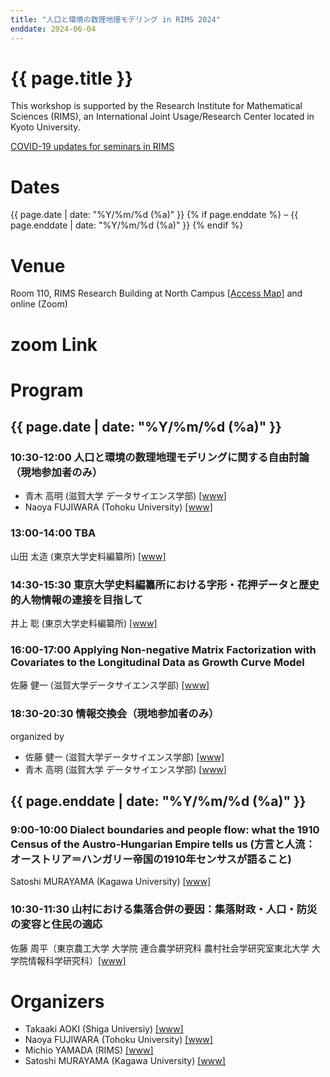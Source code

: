 ```yaml
---
title: "人口と環境の数理地理モデリング in RIMS 2024"
enddate: 2024-06-04
---
```


# {{ page.title }}


This workshop is supported by the Research Institute for Mathematical Sciences (RIMS), an International Joint Usage/Research Center located in Kyoto University.

[COVID-19 updates for seminars in RIMS](https://www.kurims.kyoto-u.ac.jp/kyoten/ja/covid-19.html)


# Dates
{{ page.date | date: "%Y/%m/%d (%a)" }} {% if page.enddate %} &ndash; {{ page.enddate | date: "%Y/%m/%d (%a)"  }} {% endif %}

# Venue
Room 110, RIMS Research Building at North Campus [[Access Map](https://www.kurims.kyoto-u.ac.jp/kyoten/en/access.html)]
and online (Zoom) 

# zoom Link
<!-- 以下から事前登録をお願いします [Register](https://zoom.us/meeting/register/tJEldeirpzovGNJ_pJ_o7DjFBefVHr43WtSJ) -->

# Program
## {{ page.date | date: "%Y/%m/%d (%a)" }}

### 10:30-12:00 人口と環境の数理地理モデリングに関する自由討論（現地参加者のみ）
- 青木 高明 (滋賀大学 データサイエンス学部) [<a href="http://www.ed.kagawa-u.ac.jp/~aoki/">www</a>]
- Naoya FUJIWARA (Tohoku University) [[www]](https://www.is.tohoku.ac.jp/jp/laboratory/list_dept/c10.html)

### 13:00-14:00 TBA
山田 太造 (東京大学史料編纂所) [[www]](https://researchmap.jp/j618/)

### 14:30-15:30 東京大学史料編纂所における字形・花押データと歴史的人物情報の連接を目指して
井上 聡 (東京大学史料編纂所) [[www]](https://www.hi.u-tokyo.ac.jp/faculty/inoue/)

### 16:00-17:00 Applying Non-negative Matrix Factorization with Covariates to the Longitudinal Data as Growth Curve Model
佐藤 健一  (滋賀大学データサイエンス学部) [[www]](https://sites.google.com/view/ksatoh/)

### 18:30-20:30 情報交換会（現地参加者のみ）
organized by
- 佐藤 健一  (滋賀大学データサイエンス学部) [[www]](https://sites.google.com/view/ksatoh/)
- 青木 高明 (滋賀大学 データサイエンス学部) [<a href="http://www.ed.kagawa-u.ac.jp/~aoki/">www</a>]

## {{ page.enddate | date: "%Y/%m/%d (%a)" }}
### 9:00-10:00 Dialect boundaries and people flow: what the 1910 Census of the Austro-Hungarian Empire tells us (方言と人流：オーストリア＝ハンガリー帝国の1910年センサスが語ること)
Satoshi MURAYAMA (Kagawa University) [[www]](http://researchmap.jp/read0188434/?lang=en)

### 10:30-11:30 山村における集落合併の要因：集落財政・人口・防災の変容と住民の適応
佐藤 周平（東京農工大学 大学院 連合農学研究科 農村社会学研究室東北大学 大学院情報科学研究科）[[www]](https://sites.google.com/go.tuat.ac.jp/rural-seminar/)

# Organizers
- Takaaki AOKI (Shiga Universiy) [[www]](https://takaakiaokiwork.github.io/)
- Naoya FUJIWARA (Tohoku University) [[www]](https://www.is.tohoku.ac.jp/jp/laboratory/list_dept/c10.html)
- Michio YAMADA (RIMS) [[www]](http://www.kurims.kyoto-u.ac.jp/en/list/YAMADA,%20Michio.html)
- Satoshi MURAYAMA (Kagawa University) [[www]](http://researchmap.jp/read0188434/?lang=en)


<!--
# Group Photos
 ![groupphoto]({{ site.baseurl }}/assets/GroupPhoto-2023.jpg) -->
